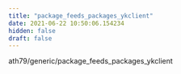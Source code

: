 ```yaml
---
title: "package_feeds_packages_ykclient"
date: 2021-06-22 10:50:06.154234
hidden: false
draft: false
---
```


ath79/generic/package_feeds_packages_ykclient

